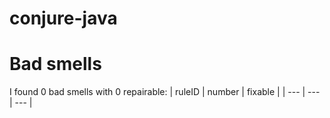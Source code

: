 # conjure-java 
 
# Bad smells
I found 0 bad smells with 0 repairable:
| ruleID | number | fixable |
| --- | --- | --- |
